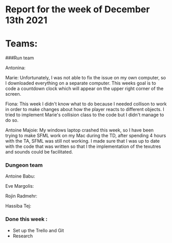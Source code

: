 #  Report for the week of December 13th 2021


# Teams:

###Run team





Antonina: 


Marie: Unfortunately, I was not able to fix the issue on my own computer, so I downloaded everything on a separate computer. This weeks goal is to code a countdown clock which will appear on the upper right corner of the screen.



Fiona: This week I didn't know what to do because I needed collison to work in order to make changes about how the player reacts to different objects. I tried to implement Marie's collision class to the code but I didn't manage to do so.


Antoine Majoie: My windows laptop crashed this week, so I have been trying to make SFML work on my Mac during the TD, after spending 4 hours with the TA, SFML was still not working. I made sure that I was up to date with the code that was written so that I the implementation of the texutres and sounds could be facilitated.







### Dungeon team

Antoine Babu:





Eve Margolis: 




Rojin Radmehr:



Hassiba Tej:


### Done this week :
- Set up the Trello and Git
- Research

  


